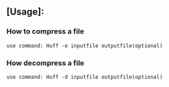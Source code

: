 ## [Usage]:
### How to compress a file
    use command: Huff -e inputfile outputfile(optional)
### How decompress a file
    use command: Huff -d inputfile outputfile(optional)